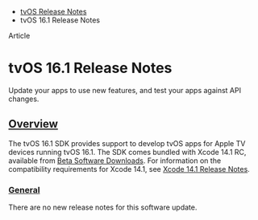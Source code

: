 - [tvOS Release Notes](https://developer.apple.com/documentation/tvos-release-notes)
- tvOS 16.1 Release Notes

Article

# tvOS 16.1 Release Notes

Update your apps to use new features, and test your apps against API changes.

## [Overview](https://developer.apple.com/documentation/tvos-release-notes/tvos-16_1-release-notes#Overview)

The tvOS 16.1 SDK provides support to develop tvOS apps for Apple TV devices running tvOS 16.1. The SDK comes bundled with Xcode 14.1 RC, available from [Beta Software Downloads](https://developer.apple.com/download/). For information on the compatibility requirements for Xcode 14.1, see [Xcode 14.1 Release Notes](https://developer.apple.com/documentation/Xcode-Release-Notes/xcode-14_1-release-notes).

### [General](https://developer.apple.com/documentation/tvos-release-notes/tvos-16_1-release-notes#General)

There are no new release notes for this software update.
